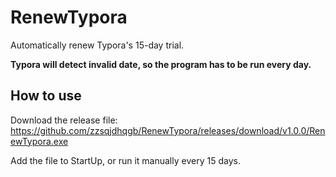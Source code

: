 # RenewTypora
Automatically renew Typora's 15-day trial.

**Typora will detect invalid date, so the program has to be run every day.**

## How to use

Download the release file: <https://github.com/zzsqjdhqgb/RenewTypora/releases/download/v1.0.0/RenewTypora.exe>

Add the file to StartUp, or run it manually every 15 days.

